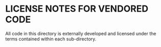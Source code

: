 
# LICENSE NOTES FOR VENDORED CODE

All code in this directory is externally developed and licensed under the terms contained within each sub-directory.
